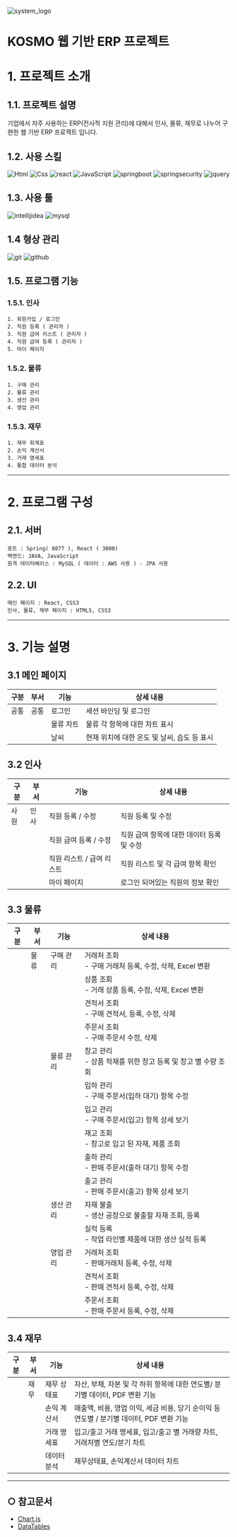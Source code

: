 ![system_logo](https://github.com/scok/Erp-Web/assets/20298169/93d39029-cd84-4a97-839b-bf6ff18b7780)

KOSMO 웹 기반 ERP 프로젝트
======================

# 1. 프로젝트 소개
## 1.1. 프로젝트 설명
기업에서 자주 사용하는 ERP(전사적 지원 관리)에 대해서 인사, 물류, 재무로 나누어 구현한 웹 기반 ERP 프로젝트 입니다. 

## 1.2. 사용 스킬
<!-- <img alt="이미지 이름" src ="https://img.shields.io/badge/이미지 이름-색상 코드.svg?&style=for-the-badge&logo=이미지 이름&logoColor=로고 색상"/> -->
<img alt="Html" src ="https://img.shields.io/badge/HTML5-E34F26.svg?&style=for-the-badge&logo=HTML5&logoColor=white"/> <img alt="Css" src ="https://img.shields.io/badge/CSS3-1572B6.svg?&style=for-the-badge&logo=CSS3&logoColor=white"/> <img alt="react" src ="https://img.shields.io/badge/react-61DAFB.svg?&style=for-the-badge&logo=react&logoColor=black"/> <img alt="JavaScript" src ="https://img.shields.io/badge/JavaScriipt-F7DF1E.svg?&style=for-the-badge&logo=JavaScript&logoColor=black"/> <img alt="springboot" src ="https://img.shields.io/badge/springboot-6DB33F.svg?&style=for-the-badge&logo=springboot&logoColor=white"/> <img alt="springsecurity" src ="https://img.shields.io/badge/springsecurity-6DB33F.svg?&style=for-the-badge&logo=springsecurity&logoColor=white"/> <img alt="jquery" src ="https://img.shields.io/badge/jquery-0769AD.svg?&style=for-the-badge&logo=jquery&logoColor=white"/> 

## 1.3. 사용 툴
<img alt="intellijidea" src ="https://img.shields.io/badge/intellijidea-000000.svg?&style=for-the-badge&logo=intellijidea&logoColor=white"/> <img alt="mysql" src ="https://img.shields.io/badge/mysql-4479A1.svg?&style=for-the-badge&logo=mysql&logoColor=white"/>

## 1.4 형상 관리
<img alt="git" src ="https://img.shields.io/badge/git-F05032.svg?&style=for-the-badge&logo=git&logoColor=white"/> <img alt="github" src ="https://img.shields.io/badge/github-181717.svg?&style=for-the-badge&logo=github&logoColor=white"/>

## 1.5. 프로그램 기능
### 1.5.1. 인사
	1. 회원가입 / 로그인
    2. 직원 등록 ( 관리자 )
    3. 직원 급여 리스트 ( 관리자 )
    4. 직원 급여 등록 ( 관리자 )
    5. 마이 페이지

### 1.5.2. 물류
	1. 구매 관리
	2. 물류 관리
    3. 생산 관리
    4. 영업 관리

### 1.5.3. 재무
	1. 재무 회계표
    2. 손익 계산서
    3. 거래 명세표
    4. 통합 데이터 분석

****
# 2. 프로그램 구성
## 2.1. 서버

```
포트 : Spring( 8877 ), React ( 3000)
백엔드: JAVA, JavaScript
원격 데이터베이스 : MySQL ( 데이터 : AWS 사용 ) - JPA 사용
```

## 2.2. UI

```
메인 페이지 : React, CSS3
인사, 물류, 재무 페이지 : HTML5, CSS3
```
*****

# 3. 기능 설명
## 3.1 메인 페이지
| 구분  | 부서 | 기능    | 상세 내용                      |
|-----|----|-------|----------------------------|
| 공통  | 공통 | 로그인   | 세션 바인딩 및 로그인               |
|   |  | 물류 차트 | 물류 각 항목에 대한 차트 표시          |
|   |  | 날씨    | 현재 위치에 대한 온도 및 날씨, 습도 등 표시 |
## 3.2 인사
| 구분  | 부서 | 기능 | 상세 내용 |
|-----|----|-----|---|
| 사원  | 인사 | 직원 등록 / 수정 | 직원 등록 및 수정 |
| | | 직원 급여 등록 / 수정 | 직원 급여 항목에 대한 데이터 등록 및 수정 |
| | | 직원 리스트 / 급여 리스트 | 직원 리스트 및 각 급여 항목 확인 |
| | | 마이 페이지 | 로그인 되어있는 직원의 정보 확인 |
## 3.3 물류
| 구분  | 부서 | 기능 | 상세 내용 |
|-----|----|-----|---|
| | 물류 | 구매 관리 | 거래처 조회 <br/>- 구매 거래처 등록, 수정, 삭제, Excel 변환 |
| | | | 상품 조회<br/>- 거래 상품 등록, 수정, 삭제, Excel 변환 |
| | | | 견적서 조회<br/>- 구매 견적서, 등록, 수정, 삭제 |
| | |  | 주문서 조회<br/>- 구매 주문서 수정, 삭제 |
| | | 물류 관리 | 창고 관리<br/>- 상품 적재를 위한 창고 등록 및 창고 별 수량 조회 |
| | | | 입하 관리<br/>- 구매 주문서(입하 대기) 항목 수정 |
| | | | 입고 관리<br/>- 구매 주문서(입고) 항목 상세 보기 |
| | | | 재고 조회<br/>- 창고로 입고 된 자재, 제품 조회 |
| | | | 출하 관리<br/>- 판매 주문서(출하 대기) 항목 수정 |
| | | | 출고 관리<br/>- 판매 주문서(출고) 항목 상세 보기 |
| | | 생산 관리 | 자재 불출<br/>- 생산 공장으로 불출할 자재 조회, 등록 |
| | | | 실적 등록<br/>- 작업 라인별 제품에 대한 생산 실적 등록 |
| | | 영업 관리 | 거래처 조회<br/>- 판매거래처 등록, 수정, 삭제 |
| | | | 견적서 조회<br/>- 판매 견적서 등록, 수정, 삭제 |
| | | | 주문서 조회<br/>- 판매 주문서 등록, 수정, 삭제 |
## 3.4 재무
| 구분  | 부서 | 기능 | 상세 내용 |
|-----|----|-----|---|
| | 재무 | 재무 상태표 | 자산, 부채, 자본 및 각 하위 항목에 대한 연도별/ 분기별 데이터, PDF 변환 기능 |
| | | 손익 계산서 | 매출액, 비용, 영업 이익, 세금 비용, 당기 순이익 등 연도별 / 분기별 데이터, PDF 변환 기능 |
| | | 거래 명세표 | 입고/출고 거래 명세표, 입고/출고 별 거래량 차트, 거래처별 연도/분기 차트 |
| | | 데이터 분석 | 재무상태표, 손익계산서 데이터 차트 |
*****
## ○ 참고문서
* [Chart.js](https://www.chartjs.org/docs/latest/)
* [DataTables](https://datatables.net/)

